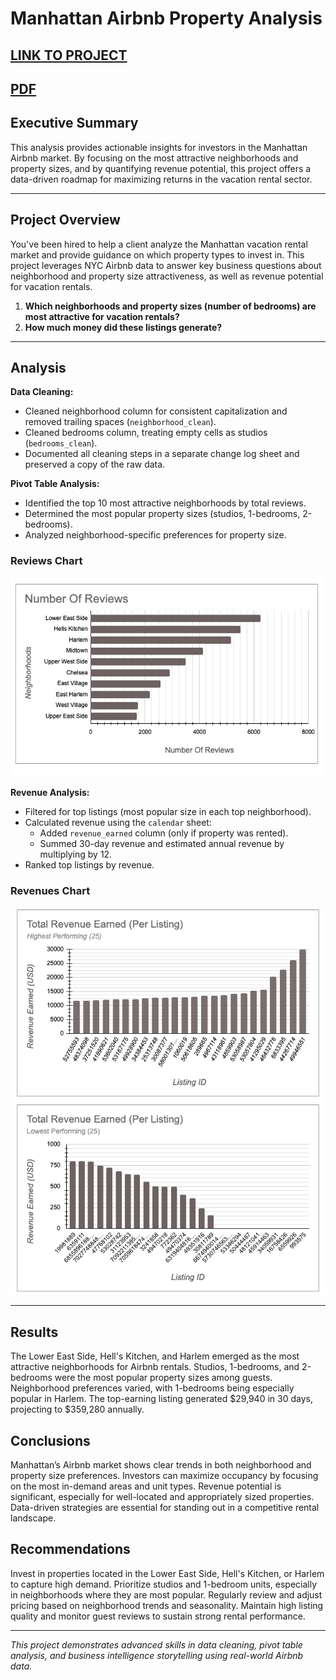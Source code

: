 # Manhattan Airbnb Property Analysis

[LINK TO PROJECT](https://docs.google.com/spreadsheets/d/1HhwsPi5hr1pvMp4p94ci_fIJ3q6zTYCcYrR50fxo6oY/edit?usp=sharing)
---
[PDF](https://github.com/cullenmccutcheon/Data-Projects-TripleTen/blob/main/Manhattan%20Airbnb%20Property%20Analysis/Manhattan%20Airbnb%20Property%20Analysis.pdf)
---
## Executive Summary

This analysis provides actionable insights for investors in the Manhattan Airbnb market. By focusing on the most attractive neighborhoods and property sizes, and by quantifying revenue potential, this project offers a data-driven roadmap for maximizing returns in the vacation rental sector.

---
## Project Overview

You've been hired to help a client analyze the Manhattan vacation rental market and provide guidance on which property types to invest in. This project leverages NYC Airbnb data to answer key business questions about neighborhood and property size attractiveness, as well as revenue potential for vacation rentals.
1. **Which neighborhoods and property sizes (number of bedrooms) are most attractive for vacation rentals?**
2. **How much money did these listings generate?**
   
---

## Analysis 

**Data Cleaning:**  
- Cleaned neighborhood column for consistent capitalization and removed trailing spaces (`neighborhood_clean`).
- Cleaned bedrooms column, treating empty cells as studios (`bedrooms_clean`).
- Documented all cleaning steps in a separate change log sheet and preserved a copy of the raw data.

**Pivot Table Analysis:**  
- Identified the top 10 most attractive neighborhoods by total reviews.
- Determined the most popular property sizes (studios, 1-bedrooms, 2-bedrooms).
- Analyzed neighborhood-specific preferences for property size.

### Reviews Chart
![Reviews Chart](ReviewsChart.png)
  
**Revenue Analysis:**  
- Filtered for top listings (most popular size in each top neighborhood).
- Calculated revenue using the `calendar` sheet:  
  - Added `revenue_earned` column (only if property was rented).
  - Summed 30-day revenue and estimated annual revenue by multiplying by 12.
- Ranked top listings by revenue.

### Revenues Chart
![Revenue Chart](RevenueChart.png)

---

## Results

The Lower East Side, Hell's Kitchen, and Harlem emerged as the most attractive neighborhoods for Airbnb rentals. Studios, 1-bedrooms, and 2-bedrooms were the most popular property sizes among guests. Neighborhood preferences varied, with 1-bedrooms being especially popular in Harlem. The top-earning listing generated $29,940 in 30 days, projecting to $359,280 annually.

## Conclusions

Manhattan’s Airbnb market shows clear trends in both neighborhood and property size preferences. Investors can maximize occupancy by focusing on the most in-demand areas and unit types. Revenue potential is significant, especially for well-located and appropriately sized properties. Data-driven strategies are essential for standing out in a competitive rental landscape.

## Recommendations

Invest in properties located in the Lower East Side, Hell's Kitchen, or Harlem to capture high demand. Prioritize studios and 1-bedroom units, especially in neighborhoods where they are most popular. Regularly review and adjust pricing based on neighborhood trends and seasonality. Maintain high listing quality and monitor guest reviews to sustain strong rental performance.


---

*This project demonstrates advanced skills in data cleaning, pivot table analysis, and business intelligence storytelling using real-world Airbnb data.*
